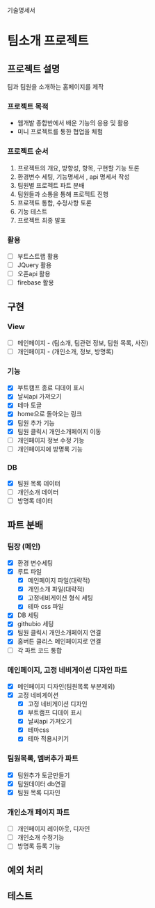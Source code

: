 기술명세서

# 팀소개 프로젝트

## 프로젝트 설명

팀과 팀원을 소개하는 홈페이지를 제작

### 프로젝트 목적

- 웹개발 종합반에서 배운 기능의 응용 및 활용
- 미니 프로젝트를 통한 협업을 체험

### 프로젝트 순서

1. 프로젝트의 개요, 방향성, 항목, 구현할 기능 토론
2. 환경변수 세팅, 기능명세서 , api 명세서 작성
3. 팀원별 프로젝트 파트 분배
4. 팀원들과 소통을 통해 프로젝트 진행
5. 프로젝트 통합, 수정사항 토론
6. 기능 테스트
7. 프로젝트 최종 발표

### 활용

- [ ] 부트스트랩 활용
- [ ] JQuery 활용
- [ ] 오픈api 활용
- [ ] firebase 활용

## 구현

### View

- [ ] 메인페이지 - (팀소개, 팀관련 정보, 팀원 목록, 사진)
- [ ] 개인페이지 - (개인소개, 정보, 방명록)

### 기능

- [x] 부트캠프 종료 디데이 표시
- [x] 날씨api 가져오기
- [x] 테마 토글
- [x] home으로 돌아오는 링크
- [x] 팀원 추가 기능
- [x] 팀원 클릭시 개인소개페이지 이동
- [ ] 개인페이지 정보 수정 기능
- [ ] 개인페이지에 방명록 기능

### DB

- [x] 팀원 목록 데이터
- [ ] 개인소개 데이터
- [ ] 방명록 데이터

## 파트 분배

### 팀장 (메인)

- [x] 환경 변수세팅
- [x] 루트 파일
  - [x] 메인페이지 파일(대략적)
  - [x] 개인소개 파일(대략적)
  - [x] 고정네비게이션 형식 세팅
  - [x] 테마 css 파일
- [x] DB 세팅
- [x] githubio 세팅
- [x] 팀원 클릭시 개인소개페이지 연결
- [x] 홈버튼 클리스 메인페이지로 연결
- [ ] 각 파트 코드 통합

### 메인페이지, 고정 네비게이션 디자인 파트

- [x] 메인페이지 디자인(팀원목록 부분제외)
- [x] 고정 네비게이션
  - [x] 고정 네비게이션 디자인
  - [x] 부트캠프 디데이 표시
  - [x] 날씨api 가져오기
  - [x] 테마css
  - [x] 테마 적용시키기

### 팀원목록, 멤버추가 파트

- [x] 팀원추가 토글만들기
- [x] 팀원데이터 db연결
- [x] 팀원 목록 디자인

### 개인소개 페이지 파트

- [ ] 개인페이지 레이아웃, 디자인
- [ ] 개인소개 수정기능
- [ ] 방명록 등록 기능

## 예외 처리

## 테스트
